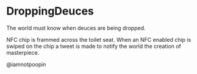 # DroppingDeuces
The world must know when deuces are being dropped.

NFC chip is frammed across the toilet seat. When an NFC enabled chip is swiped on the chip a tweet is made to notify the world the creation of masterpiece.

@iamnotpoopin
